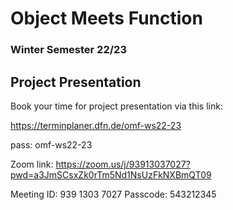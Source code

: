 # Object Meets Function 
### Winter Semester 22/23

## Project Presentation
Book your time for project presentation via this link: 

https://terminplaner.dfn.de/omf-ws22-23

pass: omf-ws22-23

Zoom link:
https://zoom.us/j/93913037027?pwd=a3JmSCsxZk0rTm5Nd1NsUzFkNXBmQT09

Meeting ID: 939 1303 7027
Passcode: 543212345
